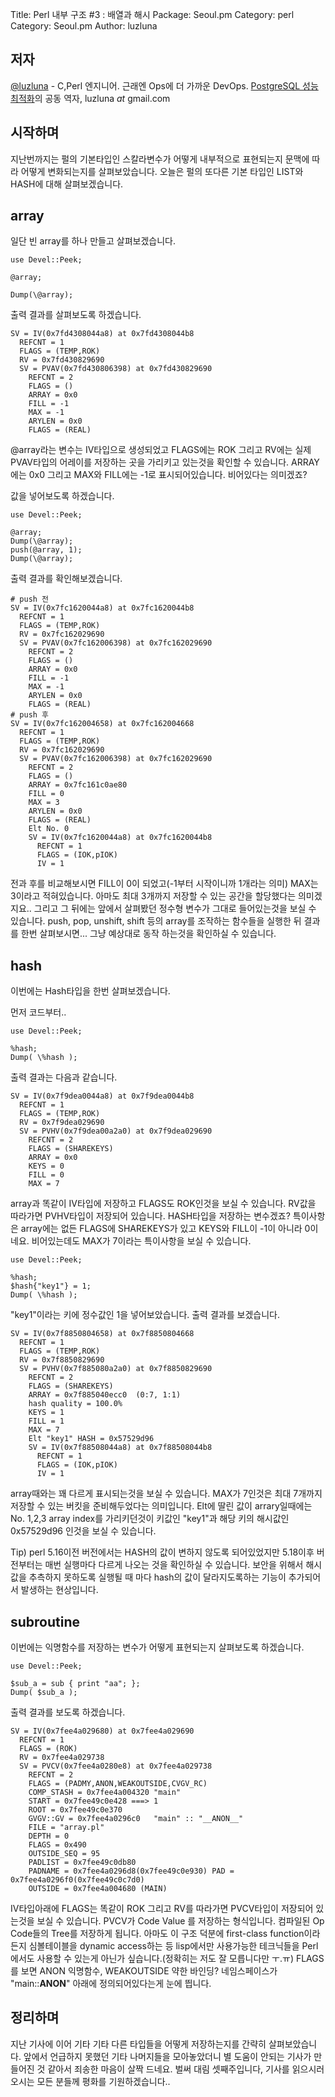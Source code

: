 Title:    Perl 내부 구조 #3 : 배열과 해시
Package:  Seoul.pm
Category: perl
Category: Seoul.pm
Author:   luzluna


저자
-----

[@luzluna][twitter-luzluna] - C,Perl 엔지니어. 근래엔 Ops에 더 가까운 DevOps.
[PostgreSQL 성능 최적화][yes24-14061821]의 공동 역자, luzluna _at_ gmail.com


시작하며
--------

지난번까지는 펄의 기본타입인 스칼라변수가 어떻게 내부적으로
표현되는지 문맥에 따라 어떻게 변화되는지를 살펴보았습니다.
오늘은 펄의 또다른 기본 타입인 LIST와 HASH에 대해 살펴보겠습니다. 

array
-----

일단 빈 array를 하나 만들고 살펴보겠습니다.

	use Devel::Peek;
         
	@array;
         
	Dump(\@array);

출력 결과를 살펴보도록 하겠습니다.

	SV = IV(0x7fd4308044a8) at 0x7fd4308044b8
	  REFCNT = 1
	  FLAGS = (TEMP,ROK)
	  RV = 0x7fd430829690
	  SV = PVAV(0x7fd430806398) at 0x7fd430829690
	    REFCNT = 2
	    FLAGS = ()
	    ARRAY = 0x0
	    FILL = -1
	    MAX = -1
	    ARYLEN = 0x0
	    FLAGS = (REAL)

@array라는 변수는 IV타입으로 생성되었고 FLAGS에는 ROK 그리고 RV에는
실제 PVAV타입의 어레이를 저장하는 곳을 가리키고 있는것을 확인할 수 있습니다.
ARRAY에는 0x0 그리고 MAX와 FILL에는 -1로 표시되어있습니다.
비어있다는 의미겠죠?

값을 넣어보도록 하겠습니다.

	use Devel::Peek;
         
	@array;
	Dump(\@array);
	push(@array, 1);
	Dump(\@array);

출력 결과를 확인해보겠습니다.

	# push 전
	SV = IV(0x7fc1620044a8) at 0x7fc1620044b8
	  REFCNT = 1
	  FLAGS = (TEMP,ROK)
	  RV = 0x7fc162029690
	  SV = PVAV(0x7fc162006398) at 0x7fc162029690
	    REFCNT = 2
	    FLAGS = ()
	    ARRAY = 0x0
	    FILL = -1
	    MAX = -1
	    ARYLEN = 0x0
	    FLAGS = (REAL)
	# push 후
	SV = IV(0x7fc162004658) at 0x7fc162004668
	  REFCNT = 1
	  FLAGS = (TEMP,ROK)
	  RV = 0x7fc162029690
	  SV = PVAV(0x7fc162006398) at 0x7fc162029690
	    REFCNT = 2
	    FLAGS = ()
	    ARRAY = 0x7fc161c0ae80
	    FILL = 0
	    MAX = 3
	    ARYLEN = 0x0
	    FLAGS = (REAL)
	    Elt No. 0
	    SV = IV(0x7fc1620044a8) at 0x7fc1620044b8
	      REFCNT = 1
	      FLAGS = (IOK,pIOK)
	      IV = 1

전과 후를 비교해보시면 FILL이 0이 되었고(-1부터 시작이니까 1개라는 의미) MAX는 3이라고 적혀있습니다.
아마도 최대 3개까지 저장할 수 있는 공간을 할당했다는 의미겠지요..
그리고 그 뒤에는 앞에서 살펴봤던 정수형 변수가 그대로 들어있는것을 보실 수 있습니다.
push, pop, unshift, shift 등의 array를 조작하는 함수들을 실행한 뒤
결과를 한번 살펴보시면... 그냥 예상대로 동작 하는것을 확인하실 수 있습니다.

hash
----

이번에는 Hash타입을 한번 살펴보겠습니다. 

먼저 코드부터..

	use Devel::Peek;
         
	%hash;
	Dump( \%hash );

출력 결과는 다음과 같습니다.

	SV = IV(0x7f9dea0044a8) at 0x7f9dea0044b8
	  REFCNT = 1
	  FLAGS = (TEMP,ROK)
	  RV = 0x7f9dea029690
	  SV = PVHV(0x7f9dea00a2a0) at 0x7f9dea029690
	    REFCNT = 2
	    FLAGS = (SHAREKEYS)
	    ARRAY = 0x0
	    KEYS = 0
	    FILL = 0
	    MAX = 7

array과 똑같이 IV타입에 저장하고 FLAGS도 ROK인것을 보실 수 있습니다.
RV값을 따라가면 PVHV타입이 저장되어 있습니다. HASH타입을 저장하는 변수겠죠?
특이사항은 array에는 없든 FLAGS에 SHAREKEYS가 있고 KEYS와 FILL이 -1이 아니라 0이네요.
비어있는데도 MAX가 7이라는 특이사항을 보실 수 있습니다.

	use Devel::Peek;
         
	%hash;
	$hash{"key1"} = 1;
	Dump( \%hash );

"key1"이라는 키에 정수값인 1을 넣어보았습니다.
출력 결과를 보겠습니다.

	SV = IV(0x7f8850804658) at 0x7f8850804668
	  REFCNT = 1
	  FLAGS = (TEMP,ROK)
	  RV = 0x7f8850829690
	  SV = PVHV(0x7f885080a2a0) at 0x7f8850829690
	    REFCNT = 2
	    FLAGS = (SHAREKEYS)
	    ARRAY = 0x7f885040ecc0  (0:7, 1:1)
	    hash quality = 100.0%
	    KEYS = 1
	    FILL = 1
	    MAX = 7
	    Elt "key1" HASH = 0x57529d96
	    SV = IV(0x7f88508044a8) at 0x7f88508044b8
	      REFCNT = 1
	      FLAGS = (IOK,pIOK)
	      IV = 1

array때와는 꽤 다르게 표시되는것을 보실 수 있습니다.
MAX가 7인것은 최대 7개까지 저장할 수 있는 버킷을 준비해두었다는 의미입니다.
Elt에 딸린 값이 arrary일때에는 No. 1,2,3 array index를 가리키던것이
키값인 "key1"과 해당 키의 해시값인 0x57529d96 인것을 보실 수 있습니다.

Tip) perl 5.16이전 버전에서는 HASH의 값이 변하지 않도록 되어있었지만
5.18이후 버전부터는 매번 실행마다 다르게 나오는 것을 확인하실 수 있습니다.
보안을 위해서 해시 값을 추측하지 못하도록 실행될 때 마다
hash의 값이 달라지도록하는 기능이 추가되어서 발생하는 현상입니다.

subroutine
-----------

이번에는 익명함수를 저장하는 변수가 어떻게 표현되는지 살펴보도록 하겠습니다.

	use Devel::Peek;
         
	$sub_a = sub { print "aa"; };
	Dump( $sub_a );

출력 결과를 보도록 하겠습니다.

	SV = IV(0x7fee4a029680) at 0x7fee4a029690
	  REFCNT = 1
	  FLAGS = (ROK)
	  RV = 0x7fee4a029738
	  SV = PVCV(0x7fee4a0280e8) at 0x7fee4a029738
	    REFCNT = 2
	    FLAGS = (PADMY,ANON,WEAKOUTSIDE,CVGV_RC)
	    COMP_STASH = 0x7fee4a004320	"main"
	    START = 0x7fee49c0e428 ===> 1
	    ROOT = 0x7fee49c0e370
	    GVGV::GV = 0x7fee4a0296c0	"main" :: "__ANON__"
	    FILE = "array.pl"
	    DEPTH = 0
	    FLAGS = 0x490
	    OUTSIDE_SEQ = 95
	    PADLIST = 0x7fee49c0db80
	    PADNAME = 0x7fee4a0296d8(0x7fee49c0e930) PAD = 0x7fee4a0296f0(0x7fee49c0c7d0)
	    OUTSIDE = 0x7fee4a004680 (MAIN)

IV타입아래에 FLAGS는 똑같이 ROK 그리고 RV를 따라가면 PVCV타입이 저장되어 있는것을 보실 수 있습니다.
PVCV가 Code Value 를 저장하는 형식입니다.
컴파일된 Op Code들의 Tree를 저장하게 됩니다.
아마도 이 구조 덕분에 first-class function이라든지 심볼테이블을
dynamic access하는 등 lisp에서만 사용가능한 테크닉들을 Perl에서도
사용할 수 있는게 아닌가 싶습니다.(정확히는 저도 잘 모릅니다만 ㅜ.ㅠ)
FLAGS를 보면 ANON 익명함수, WEAKOUTSIDE 약한 바인딩? 네임스페이스가
"main::__ANON__" 아래에 정의되어있다는게 눈에 띕니다.

정리하며
--------

지난 기사에 이어 기타 기타 다른 타입들을 어떻게 저장하는지를 간략히 살펴보았습니다.
앞에서 언급하지 못했던 기타 나머지들을 모아놓았더니
별 도움이 안되는 기사가 만들어진 것 같아서 죄송한 마음이 살짝 드네요.
벌써 대림 셋째주입니다, 기사를 읽으시러 오시는 모든 분들께 평화를 기원하겠습니다..


[twitter-luzluna]:      https://twitter.com/luzluna
[yes24-14061821]:       http://www.yes24.com/24/goods/14061821
